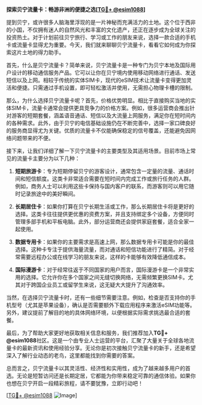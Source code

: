 **探索贝宁流量卡：畅游非洲的便捷之选[[TG💪+ @esim1088](https://t.me/s/esim1088)]**

提到贝宁，或许很多人脑海里浮现的是一片神秘而充满活力的土地。这个位于西非的小国，不仅拥有迷人的自然风光和丰富的文化遗产，还正在逐步成为全球关注的投资热土。对于计划前往贝宁旅行、学习或工作的朋友来说，选择一款合适的手机卡或流量卡显得尤为重要。今天，我们就来聊聊贝宁流量卡，看看它如何成为你探索这片土地的得力助手。

首先，什么是贝宁流量卡？简单来说，贝宁流量卡是一种专门为贝宁本地及国际用户设计的移动通信服务产品。它可以让你在贝宁境内使用移动网络进行通话、发送短信以及上网。相较于传统的实体SIM卡，现代的eSIM技术让流量卡变得更加灵活和便捷。只需通过手机设置，即可轻松激活并使用，无需担心物理卡槽的限制。

那么，为什么选择贝宁流量卡呢？首先，价格优势明显。相比于直接购买当地的实体SIM卡，流量卡通常会提供更具竞争力的价格方案。例如，很多运营商会推出针对游客的短期套餐，涵盖语音通话、短信以及大流量上网服务，满足你在短时间内的各种需求。此外，由于贝宁的电信基础设施仍在不断完善中，选择一家口碑良好的服务商显得尤为关键。优质的流量卡不仅能确保稳定的信号覆盖，还能避免因网络问题带来的不便。

接下来，让我们详细了解一下贝宁流量卡的主要类型及其适用场景。目前市场上常见的流量卡主要分为以下几种：

1. **短期旅游卡**：专为短期停留贝宁的游客设计，通常包含一定量的流量、通话时间和短信额度。这类卡非常适合需要在短时间内完成工作或旅行任务的人群。例如，商务人士可以利用这些卡保持与国内客户的联系，而游客则可以用它随时记录旅途中的美好瞬间。

2. **长期居住卡**：如果你打算在贝宁长期生活或工作，那么长期居住卡将是更好的选择。这类卡往往提供更优惠的资费方案，并且支持绑定多个设备，方便同时管理多部手机和平板电脑。此外，部分运营商还会提供家庭套餐，适合全家一起使用。

3. **数据专用卡**：如果你的主要需求是高速上网，那么数据专用卡可能是你的最佳选择。这种卡专注于提供海量流量，而对通话和短信功能进行了精简。对于经常需要远程办公或在线学习的朋友来说，这样的卡能够有效降低通信成本。

4. **国际漫游卡**：对于经常往返于不同国家的用户而言，国际漫游卡是一个非常实用的选择。它允许你在多个国家之间无缝切换网络，无需频繁更换SIM卡。尤其对于跨国企业员工或留学生来说，这无疑大大提升了沟通效率。

当然，在选择贝宁流量卡时，还有一些细节需要注意。例如，检查是否支持你的手机型号（尤其是苹果设备），确认是否需要额外下载应用程序来激活eSIM功能等。另外，建议提前了解目的地的具体网络环境，以便根据实际需求挑选最合适的套餐。

最后，为了帮助大家更好地获取相关信息和服务，我们推荐加入**TG💪+ @esim1088**社区。这是一个由专业人士运营的平台，汇聚了大量关于全球各地流量卡的最新资讯和使用经验分享。无论你是初次接触贝宁流量卡的新手，还是希望深入了解行业动态的老鸟，这里都能找到你需要的答案。

总而言之，贝宁流量卡以其灵活性、经济性和实用性，成为了越来越多用户的首选。无论是短暂访问还是长期定居，它都能为你带来稳定可靠的通信体验。如果你也想在贝宁开启一段精彩旅程，请不要犹豫，立即行动吧！

[[TG💪+ @esim1088](https://t.me/s/esim1088) ![Image](https://i.postimg.cc/4NQfJmqS/Snipaste-2025-05-13-00-14-12.png)]